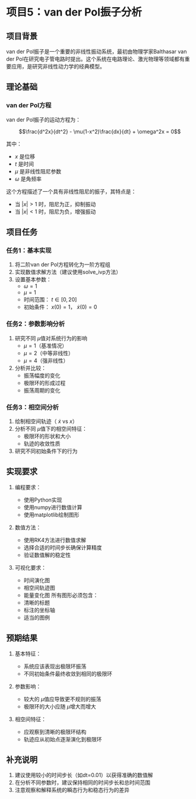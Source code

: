 # 项目5：van der Pol振子分析

## 项目背景

van der Pol振子是一个重要的非线性振动系统，最初由物理学家Balthasar van der Pol在研究电子管电路时提出。这个系统在电路理论、激光物理等领域都有重要应用，是研究非线性动力学的经典模型。

## 理论基础

### van der Pol方程

van der Pol振子的运动方程为：

```math
\frac{d^2x}{dt^2} - \mu(1-x^2)\frac{dx}{dt} + \omega^2x = 0
```

其中：
- $x$ 是位移
- $t$ 是时间
- $\mu$ 是非线性阻尼参数
- $\omega$ 是角频率

这个方程描述了一个具有非线性阻尼的振子，其特点是：
- 当 $|x| > 1$ 时，阻尼为正，抑制振动
- 当 $|x| < 1$ 时，阻尼为负，增强振动

## 项目任务

### 任务1：基本实现

1. 将二阶van der Pol方程转化为一阶方程组
2. 实现数值求解方法（建议使用solve_ivp方法）
3. 设置基本参数：
   - $\omega = 1$
   - $\mu = 1$
   - 时间范围： $t \in [0,20]$
   - 初始条件： $x(0) = 1$， $\dot{x}(0) = 0$

### 任务2：参数影响分析

1. 研究不同 $\mu$值对系统行为的影响
   - $\mu = 1$（基准情况）
   - $\mu = 2$（中等非线性）
   - $\mu = 4$（强非线性）
2. 分析并比较：
   - 振荡幅度的变化
   - 极限环的形成过程
   - 振荡周期的变化

### 任务3：相空间分析

1. 绘制相空间轨迹（ $\dot{x}$ vs $x$）
2. 分析不同 $\mu$值下的相空间特征：
   - 极限环的形状和大小
   - 轨迹的收敛性质
3. 研究不同初始条件下的行为


## 实现要求

1. 编程要求：
   - 使用Python实现
   - 使用numpy进行数值计算
   - 使用matplotlib绘制图形

2. 数值方法：
   - 使用RK4方法进行数值求解
   - 选择合适的时间步长确保计算精度
   - 验证数值解的稳定性

3. 可视化要求：
   - 时间演化图
   - 相空间轨迹图
   - 能量变化图
   所有图形必须包含：
   - 清晰的标题
   - 标注的坐标轴
   - 适当的图例

## 预期结果

1. 基本特征：
   - 系统应该表现出极限环振荡
   - 不同初始条件最终收敛到相同的极限环

2. 参数影响：
   - 较大的 $\mu$值应导致更不规则的振荡
   - 极限环的大小应随 $\mu$增大而增大

3. 相空间特征：
   - 应观察到清晰的极限环结构
   - 轨迹应从初始点逐渐演化到极限环



## 补充说明

1. 建议使用较小的时间步长（如dt=0.01）以获得准确的数值解
2. 在分析不同参数时，建议保持相同的时间步长和总时间范围
3. 注意观察和解释系统的瞬态行为和稳态行为的差异